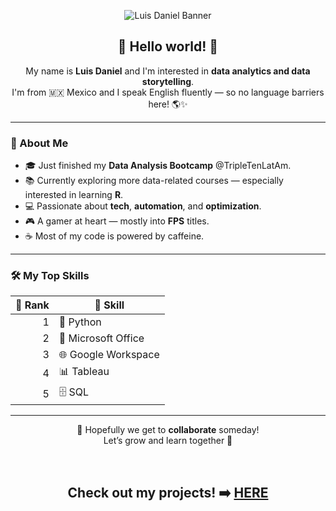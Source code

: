 <p align="center">
  <picture>
    <source media="(prefers-color-scheme: dark)" srcset="https://github.com/Gubato/Gubato/blob/main/Stats.png)">
    <source media="(prefers-color-scheme: light)" srcset="https://github.com/Gubato/Gubato/blob/main/Stats.png)">
    <img alt="Luis Daniel Banner" src="https://github.com/user-attachments/assets/6e1df3c2-e033-4ad2-88e2-5b1174e1baf1">
    
  </picture>
</p>

<h2 align="center">👋 Hello world! 👋</h2>

<p align="center">
  My name is <strong>Luis Daniel</strong> and I'm interested in <strong> data analytics and data storytelling</strong>.<br>
  I'm from 🇲🇽 Mexico and I speak English fluently — so no language barriers here! 🌎✨
</p>

---

### 🚀 About Me

- 🎓 Just finished my **Data Analysis Bootcamp** @TripleTenLatAm.
- 📚 Currently exploring more data-related courses — especially interested in learning **R**.
- 💻 Passionate about **tech**, **automation**, and **optimization**.
- 🎮 A gamer at heart — mostly into **FPS** titles.
- ☕ Most of my code is powered by caffeine.

---

### 🛠️ My Top Skills

| 🥇 Rank | 🧠 Skill |
|--------:|---------|
| 1 | 🐍 Python |
| 2 | 🧾 Microsoft Office |
| 3 | 🌐 Google Workspace |
| 4 | 📊 Tableau |
| 5 | 🗄️ SQL |

---

<p align="center">
  🙌 Hopefully we get to <strong>collaborate</strong> someday!<br>
  Let’s grow and learn together 🚀
</p>
<br>
<h2 align="center">
  Check out my projects! ➡️ <a href="https://github.com/Gubato/Data-Analysis/tree/main" target="_blank">HERE</a>
</h2>

